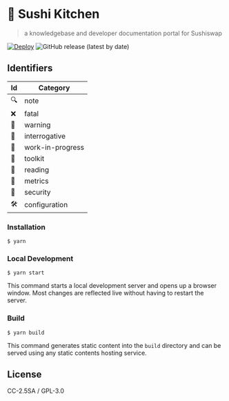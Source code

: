 # 📖 Sushi Kitchen

> a knowledgebase and developer documentation portal for Sushiswap

[![Deploy](https://github.com/manifoldfinance/sushi-doc-portal/actions/workflows/deploy.yaml/badge.svg)](https://github.com/manifoldfinance/sushi-doc-portal/actions/workflows/deploy.yaml)
![GitHub release (latest by date)](https://img.shields.io/github/v/release/manifoldfinance/sushi-doc-portal)

## Identifiers

| Id  | Category         |
| --- | ---------------- |
| 🔍  | note             |
| ❌  | fatal            |
| 🚨  | warning          |
| 🔮  | interrogative    |
| 🚧  | work-in-progress |
| 🧰  | toolkit          |
| 📖  | reading          |
| 🎯  | metrics          |
| 🔐  | security         |
| 🛠   | configuration    |

### Installation

```
$ yarn
```

### Local Development

```
$ yarn start
```

This command starts a local development server and opens up a browser window.
Most changes are reflected live without having to restart the server.

### Build

```
$ yarn build
```

This command generates static content into the `build` directory and can be
served using any static contents hosting service.

## License

CC-2.5SA / GPL-3.0
